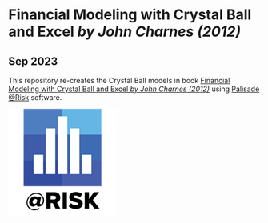 # Financial Modeling with Crystal Ball and Excel *by John Charnes (2012)*
## Sep 2023

This repository re-creates the Crystal Ball models in book [Financial Modeling with Crystal Ball and Excel *by John Charnes (2012)*](https://www.wiley.com/en-hk/Financial+Modeling+with+Crystal+Ball+and+Excel+-p-9781118161135) using [Palisade @Risk](https://lumivero.com/products/at-risk/) software.

![png](https://github.com/xxxxyyyy80008/Financial-Modeling-with-Crystal-Ball-and-Excel/blob/main/img/logo.png)

